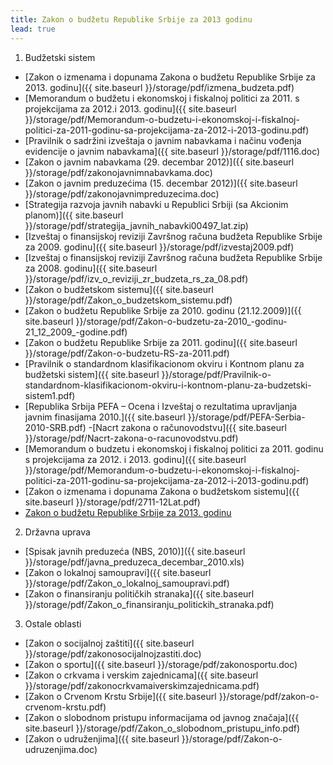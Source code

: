 ```yaml
---
title: Zakon o budžetu Republike Srbije za 2013 godinu
lead: true
---
```


1. Budžetski sistem
- [Zakon o izmenama i dopunama Zakona o budžetu Republike Srbije za 2013. godinu]({{ site.baseurl }}/storage/pdf/izmena_budzeta.pdf)
- [Memorandum o budžetu i ekonomskoj i fiskalnoj politici za 2011. s projekcijama za 2012.i 2013. godinu]({{ site.baseurl }}/storage/pdf/Memorandum-o-budzetu-i-ekonomskoj-i-fiskalnoj-politici-za-2011-godinu-sa-projekcijama-za-2012-i-2013-godinu.pdf)
- [Pravilnik o sadržini izveštaja o javnim nabavkama i načinu vođenja evidencije o javnim nabavkama]({{ site.baseurl }}/storage/pdf/1116.doc)
- [Zakon o javnim nabavkama (29. decembar 2012)]({{ site.baseurl }}/storage/pdf/zakonojavnimnabavkama.doc)
- [Zakon o javnim preduzećima (15. decembar 2012)]({{ site.baseurl }}/storage/pdf/zakonojavnimpreduzecima.doc)
- [Strategija razvoja javnih nabavki u Republici Srbiji (sa Akcionim planom)]({{ site.baseurl }}/storage/pdf/strategija_javnih_nabavki00497_lat.zip)
- [Izveštaj o finansijskoj reviziji Završnog računa budžeta Republike Srbije za 2009. godinu]({{ site.baseurl }}/storage/pdf/izvestaj2009.pdf)
- [Izveštaj o finansijskoj reviziji Završnog računa budžeta Republike Srbije za 2008. godinu]({{ site.baseurl }}/storage/pdf/izv_o_reviziji_zr_budzeta_rs_za_08.pdf)
- [Zakon o budžetskom sistemu]({{ site.baseurl }}/storage/pdf/Zakon_o_budzetskom_sistemu.pdf)
- [Zakon o budžetu Republike Srbije za 2010. godinu (21.12.2009)]({{ site.baseurl }}/storage/pdf/Zakon-o-budzetu-za-2010_-godinu-21_12_2009_-godine.pdf)
- [Zakon o budžetu Republike Srbije za 2011. godinu]({{ site.baseurl }}/storage/pdf/Zakon-o-budzetu-RS-za-2011.pdf)
- [Pravilnik o standardnom klasifikacionom okviru i Kontnom planu za budžetski sistem]({{ site.baseurl }}/storage/pdf/Pravilnik-o-standardnom-klasifikacionom-okviru-i-kontnom-planu-za-budzetski-sistem1.pdf)
- [Republika Srbija PEFA – Ocena i Izveštaj o rezultatima upravljanja javnim finasijama 2010.]({{ site.baseurl }}/storage/pdf/PEFA-Serbia-2010-SRB.pdf)
-[Nacrt zakona o računovodstvu]({{ site.baseurl }}/storage/pdf/Nacrt-zakona-o-racunovodstvu.pdf)
- [Memorandum o budzetu i ekonomskoj i fiskalnoj politici za 2011. godinu s projekcijama za 2012. i 2013. godinu]({{ site.baseurl }}/storage/pdf/Memorandum-o-budzetu-i-ekonomskoj-i-fiskalnoj-politici-za-2011-godinu-sa-projekcijama-za-2012-i-2013-godinu.pdf)
- [Zakon o izmenama i dopunama Zakona o budžetskom sistemu]({{ site.baseurl }}/storage/pdf/2711-12Lat.pdf)
- <a href="{{ site.baseurl }}/stranice/Zakon-o-budžetu-Republike-Srbije-za-2013-godinu/">Zakon o budžetu Republike Srbije za 2013. godinu </a>

2. Državna uprava
- [Spisak javnih preduzeća (NBS, 2010)]({{ site.baseurl }}/storage/pdf/javna_preduzeca_decembar_2010.xls)
- [Zakon o lokalnoj samoupravi]({{ site.baseurl }}/storage/pdf/Zakon_o_lokalnoj_samoupravi.pdf)
- [Zakon o finansiranju političkih stranaka]({{ site.baseurl }}/storage/pdf/Zakon_o_finansiranju_politickih_stranaka.pdf)

3. Ostale oblasti
- [Zakon o socijalnoj zaštiti]({{ site.baseurl }}/storage/pdf/zakonosocijalnojzastiti.doc)
- [Zakon o sportu]({{ site.baseurl }}/storage/pdf/zakonosportu.doc)
- [Zakon o crkvama i verskim zajednicama]({{ site.baseurl }}/storage/pdf/zakonocrkvamaiverskimzajednicama.pdf)
- [Zakon o Crvenom Krstu Srbije]({{ site.baseurl }}/storage/pdf/zakon-o-crvenom-krstu.pdf)
- [Zakon o slobodnom pristupu informacijama od javnog značaja]({{ site.baseurl }}/storage/pdf/Zakon_o_slobodnom_pristupu_info.pdf)
- [Zakon o udruženjima]({{ site.baseurl }}/storage/pdf/Zakon-o-udruzenjima.doc)





















